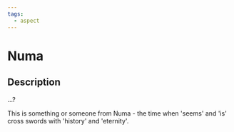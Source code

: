 ```yaml
---
tags:
  - aspect
---
```


# Numa

## Description
...?

This is something or someone from Numa - the time when 'seems' and 'is' cross swords with 'history' and 'eternity'.